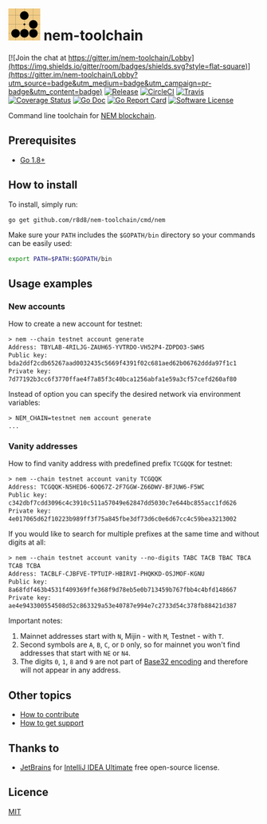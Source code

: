 # ![Logo](assets/logo_64.png) nem-toolchain

[![Join the chat at https://gitter.im/nem-toolchain/Lobby](https://img.shields.io/gitter/room/badges/shields.svg?style=flat-square)](https://gitter.im/nem-toolchain/Lobby?utm_source=badge&utm_medium=badge&utm_campaign=pr-badge&utm_content=badge)
[![Release](https://img.shields.io/github/release/r8d8/nem-toolchain.svg?style=flat-square)](https://github.com/r8d8/nem-toolchain/releases/latest)
[![CircleCI](https://img.shields.io/circleci/project/github/r8d8/nem-toolchain.svg?style=flat-square)](https://circleci.com/gh/r8d8/nem-toolchain)
[![Travis](https://img.shields.io/travis/r8d8/nem-toolchain.svg?style=flat-square)](https://travis-ci.org/r8d8/nem-toolchain)
[![Coverage Status](https://img.shields.io/codecov/c/github/r8d8/nem-toolchain/master.svg?style=flat-square)](https://codecov.io/gh/r8d8/nem-toolchain)
[![Go Doc](https://img.shields.io/badge/godoc-reference-blue.svg?style=flat-square)](http://godoc.org/github.com/r8d8/nem-toolchain)
[![Go Report Card](https://goreportcard.com/badge/github.com/r8d8/nem-toolchain?style=flat-square)](https://goreportcard.com/report/github.com/r8d8/nem-toolchain)
[![Software License](https://img.shields.io/badge/license-MIT-brightgreen.svg?style=flat-square)](LICENSE)

Command line toolchain for [NEM blockchain](https://nem.io).

## Prerequisites

* [Go 1.8+](http://golang.org/doc/install)

## How to install

To install, simply run:

```shell
go get github.com/r8d8/nem-toolchain/cmd/nem
```

Make sure your `PATH` includes the `$GOPATH/bin` directory so your commands can be easily used:

```bash
export PATH=$PATH:$GOPATH/bin
```

## Usage examples

### New accounts

How to create a new account for testnet:

```
> nem --chain testnet account generate
Address: TBYLAB-4RILJG-ZAUH65-YVTRDO-VH52P4-ZDPDO3-SWHS
Public key: bda2ddf2cdb65267aad0032435c5669f4391f02c681aed62b06762ddda97f1c1
Private key: 7d77192b3cc6f3770ffae4f7a85f3c40bca1256abfa1e59a3cf57cefd260af80
```

Instead of option you can specify the desired network via environment variables:

```
> NEM_CHAIN=testnet nem account generate
...
```

### Vanity addresses

How to find vanity address with predefined prefix `TCGQQK` for testnet:

```
> nem --chain testnet account vanity TCGQQK
Address: TCGQQK-N5HED6-6OQ67Z-2F7GGW-Z66DWV-BFJUW6-F5WC
Public key: c342dbf7cdd3096c4c3910c511a57049e62847dd5030c7e644bc855acc1fd626
Private key: 4e017065d62f10223b989ff3f75a845fbe3df73d6c0e6d67cc4c59bea3213002
```

If you would like to search for multiple prefixes at the same time and without digits at all:

```
> nem --chain testnet account vanity --no-digits TABC TACB TBAC TBCA TCAB TCBA
Address: TACBLF-CJBFVE-TPTUIP-HBIRVI-PHQKKD-OSJMOF-KGNU
Public key: 8a68fdf463b4531f409369ffe368f9d78eb5e0b713459b767fbb4c4bfd148667
Private key: ae4e943300554508d52c863329a53e40787e994e7c2733d54c378fb88421d387
```

Important notes:

1. Mainnet addresses start with `N`, Mijin - with `M`, Testnet - with `T`.
1. Second symbols are `A`, `B`, `C`, or `D` only, so for mainnet you won't find addresses that start with `NE` or `N4`.
1. The digits `0`, `1`, `8` and `9` are not part of [Base32 encoding](https://en.wikipedia.org/wiki/Base32) and therefore will not appear in any address. 

## Other topics

* [How to contribute](CONTRIBUTING.md)
* [How to get support](SUPPORT.md)

## Thanks to

* [JetBrains](https://www.jetbrains.com) for [IntelliJ IDEA Ultimate](https://www.jetbrains.com/idea) free open-source license.

## Licence

[MIT](LICENSE)
